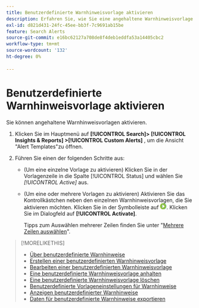```yaml
---
title: Benutzerdefinierte Warnhinweisvorlage aktivieren
description: Erfahren Sie, wie Sie eine angehaltene Warnhinweisvorlage aktivieren.
exl-id: d821d431-24fc-45ee-bb3f-7c9691ab15be
feature: Search Alerts
source-git-commit: e16bc62127a708de8f4deb1eddfa53a14405cbc2
workflow-type: tm+mt
source-wordcount: '132'
ht-degree: 0%

---
```


# Benutzerdefinierte Warnhinweisvorlage aktivieren

Sie können angehaltene Warnhinweisvorlagen aktivieren.

1. Klicken Sie im Hauptmenü auf **[!UICONTROL Search]> [!UICONTROL Insights & Reports] >[!UICONTROL Custom Alerts]** , um die Ansicht &quot;Alert Templates&quot;zu öffnen.

1. Führen Sie einen der folgenden Schritte aus:

   * (Um eine einzelne Vorlage zu aktivieren) Klicken Sie in der Vorlagenzeile in die Spalte [!UICONTROL Status] und wählen Sie *[!UICONTROL Active]* aus.

   * (Um eine oder mehrere Vorlagen zu aktivieren) Aktivieren Sie das Kontrollkästchen neben den einzelnen Warnhinweisvorlagen, die Sie aktivieren möchten. Klicken Sie in der Symbolleiste auf ![Aktivieren](/help/search-social-commerce/assets/activate.png "Aktivieren"). Klicken Sie im Dialogfeld auf **[!UICONTROL Activate]**.

     Tipps zum Auswählen mehrerer Zeilen finden Sie unter &quot;[Mehrere Zeilen auswählen](/help/search-social-commerce/common-tasks/navigation-editing-selection/multiple-rows-select.md)&quot;.

>[!MORELIKETHIS]
>
>* [Über benutzerdefinierte Warnhinweise](alert-about.md)
>* [Erstellen einer benutzerdefinierten Warnhinweisvorlage](alert-template-create.md)
>* [Bearbeiten einer benutzerdefinierten Warnhinweisvorlage](alert-template-edit.md)
>* [Eine benutzerdefinierte Warnhinweisvorlage anhalten](alert-template-pause.md)
>* [Eine benutzerdefinierte Warnhinweisvorlage löschen](alert-template-delete.md)
>* [Benutzerdefinierte Vorlageneinstellungen für Warnhinweise](alert-template-settings.md)
>* [Anzeigen benutzerdefinierter Warnhinweise](alert-view.md)
>* [Daten für benutzerdefinierte Warnhinweise exportieren](alert-export-data.md)
